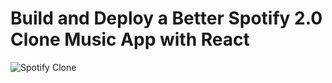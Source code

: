 # Build and Deploy a Better Spotify 2.0 Clone Music App with React
![Spotify Clone](https://i.ibb.co/mFh2kGZ/Thumbnail-2.png)

